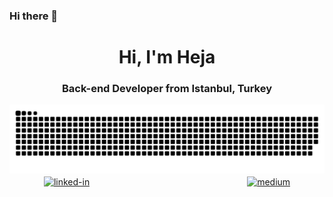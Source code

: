 ### Hi there 👋

<h1 align="center">Hi, I'm Heja</h1>
<h3 align="center">Back-end Developer from Istanbul, Turkey</h3>

<div align="center">
  <a href="https://discord.gg/F6F7KgK">
    <img src="https://github.com/1999AZZAR/1999AZZAR/blob/main/resources/img/grid-snake.svg" alt="snake" />
  </a>
</div>

<div align="center">
  <div style="display: flex; justify-content: center;">
    <div>
      <a href="https://www.linkedin.com/in/heja-arslan-45065020a/" rel="nofollow">
        <img alt="linked-in" src="https://img.shields.io/badge/linkedin-%230077B5.svg?&amp;style=for-the-badge&amp;logo=linkedin&amp;logoColor=white" style="max-width: 100%;" align="center">
      </a>
    </div>    
    <div style="margin-left: 50%;">
      <a href="https://medium.com/@Xejaa" rel="nofollow">
        <img alt="medium" src="https://img.shields.io/badge/medium-%2312100E.svg?&amp;style=for-the-badge&amp;logo=medium&amp;logoColor=white" style="max-width: 100%;" align="center">
      </a>
    </div>
  </div>
</div>

